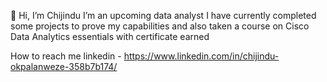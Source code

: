 👋 Hi, I’m Chijindu
  I’m an upcoming data analyst
  I have currently completed some projects to prove my capabilities and also taken a course on Cisco Data Analytics essentials with certificate earned
  
 How to reach me
  linkedin - https://www.linkedin.com/in/chijindu-okpalanweze-358b7b174/


<!---
MartinJindu/MartinJindu is a ✨ special ✨ repository because its `README.md` (this file) appears on your GitHub profile.
You can click the Preview link to take a look at your changes.
--->
